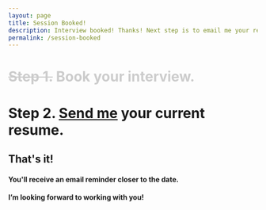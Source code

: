 ```yaml
---
layout: page
title: Session Booked!
description: Interview booked! Thanks! Next step is to email me your resume so we can properly prepare for our call.
permalink: /session-booked
---
```


# **<strike style="color:#ccc">Step 1.</strike>** <span style="color:#ccc">Book your interview.</span>

# **Step 2.** [Send me](mailto:chris@lilypadresumes.com) your current resume.

## That's it!

#### You'll receive an email reminder closer to the date.

#### I’m looking forward to working with you!
